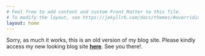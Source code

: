 ```yaml
---
# Feel free to add content and custom Front Matter to this file.
# To modify the layout, see https://jekyllrb.com/docs/themes/#overriding-theme-defaults
layout: home
---
```


Sorry, as much it works, this is an old version of my blog site. Please kindly access my new looking blog site [**here**](https://cmaronga.github.io/codecraft.blog/). See you there!.
